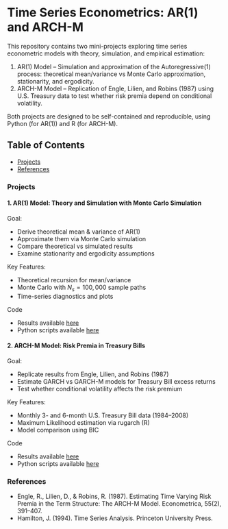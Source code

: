 # Time Series Econometrics: AR(1) and ARCH-M


This repository contains two mini-projects exploring time series econometric models with theory, simulation, and empirical estimation:

1. AR(1) Model – Simulation and approximation of the Autoregressive(1) process: theoretical mean/variance vs Monte Carlo approximation, stationarity, and ergodicity.
2. ARCH-M Model – Replication of Engle, Lilien, and Robins (1987) using U.S. Treasury data to test whether risk premia depend on conditional volatility.

Both projects are designed to be self-contained and reproducible, using Python (for AR(1)) and R (for ARCH-M).


## Table of Contents
- [Projects](#projects)
- [References](#references)

### Projects

#### 1. AR(1) Model: Theory and Simulation with Monte Carlo Simulation
Goal:
- Derive theoretical mean & variance of AR(1)
- Approximate them via Monte Carlo simulation
- Compare theoretical vs simulated results
- Examine stationarity and ergodicity assumptions

Key Features: 
- Theoretical recursion for mean/variance
- Monte Carlo with $N_s = 100,000$ sample paths
- Time-series diagnostics and plots

Code
- Results available [here](https://github.com/kshao19/time_series_econometrics/blob/main/Exploring%20AR(1)%20Models.md)
- Python scripts available [here](https://github.com/kshao19/time_series_econometrics/blob/main/Code/AR(1))



#### 2. ARCH-M Model: Risk Premia in Treasury Bills
Goal:
- Replicate results from Engle, Lilien, and Robins (1987)
- Estimate GARCH vs GARCH-M models for Treasury Bill excess returns
- Test whether conditional volatility affects the risk premium

Key Features: 
- Monthly 3- and 6-month U.S. Treasury Bill data (1984–2008)
- Maximum Likelihood estimation via rugarch (R)
- Model comparison using BIC

Code
- Results available [here](https://github.com/kshao19/time_series_econometrics/blob/main/ARCH-M%20Modeling.md)
- Python scripts available [here](https://github.com/kshao19/time_series_econometrics/blob/main/Code/ARCH-M)

### References
- Engle, R., Lilien, D., & Robins, R. (1987). Estimating Time Varying Risk Premia in the Term Structure: The ARCH-M Model. Econometrica, 55(2), 391–407.
- Hamilton, J. (1994). Time Series Analysis. Princeton University Press.
